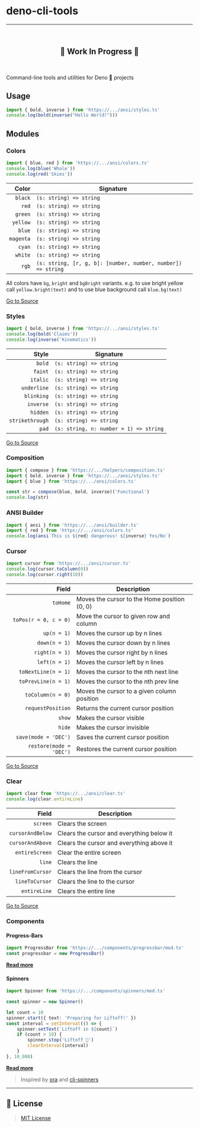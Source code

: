 # deno-cli-tools

---

<br />
<h2 align='center'>🚧 Work In Progress 🚧</h2>
<br />

Command-line tools and utilities for Deno 🦕 projects


## Usage

```ts
import { bold, inverse } from 'https://.../ansi/styles.ts'
console.log(bold(inverse("Hello World!")))
```

## Modules

### Colors

```ts
import { blue, red } from 'https://.../ansi/colors.ts'
console.log(blue('Whale'))
console.log(red('Skies'))
```

|     Color | Signature                                                    |
| --------: | ------------------------------------------------------------ |
|   `black` | `(s: string) => string`                                      |
|     `red` | `(s: string) => string`                                      |
|   `green` | `(s: string) => string`                                      |
|  `yellow` | `(s: string) => string`                                      |
|    `blue` | `(s: string) => string`                                      |
| `magenta` | `(s: string) => string`                                      |
|    `cyan` | `(s: string) => string`                                      |
|   `white` | `(s: string) => string`                                      |
|     `rgb` | `(s: string, [r, g, b]: [number, number, number]) => string` |

All colors have `bg`, `bright` and `bgBright` variants. e.g. to use bright yellow call `yellow.bright(text)` and to use blue background call `blue.bg(text)`

[Go to Source](ansi/colors.ts)

### Styles

```ts
import { bold, inverse } from 'https://.../ansi/styles.ts'
console.log(bold('Claims'))
console.log(inverse('Kinematics'))
```

|           Style | Signature                              |
| --------------: | -------------------------------------- |
|          `bold` | `(s: string) => string`                |
|         `faint` | `(s: string) => string`                |
|        `italic` | `(s: string) => string`                |
|     `underline` | `(s: string) => string`                |
|      `blinking` | `(s: string) => string`                |
|       `inverse` | `(s: string) => string`                |
|        `hidden` | `(s: string) => string`                |
| `strikethrough` | `(s: string) => string`                |
|           `pad` | `(s: string, n: number = 1) => string` |

[Go to Source](ansi/styles.ts)

### Composition

```ts
import { compose } from 'https://.../helpers/composition.ts'
import { bold, inverse } from 'https://.../ansi/styles.ts'
import { blue } from 'https://.../ansi/colors.ts'

const str = compose(blue, bold, inverse)('Functional')
console.log(str)
```

### ANSI Builder

```ts
import { ansi } from 'https://.../ansi/builder.ts'
import { red } from 'https://.../ansi/colors.ts'
console.log(ansi`This is ${red} dangerous! ${inverse} Yes/No`)
```

### Cursor

```ts
import cursor from 'https://.../ansi/cursor.ts'
console.log(cursor.toColumn(0))
console.log(cursor.right(10))
```

|                   Field | Description                                  |
| ----------------------: | -------------------------------------------- |
|                `toHome` | Moves the cursor to the Home position (0, 0) |
|   `toPos(r = 0, c = 0)` | Move the cursor to given row and column      |
|             `up(n = 1)` | Moves the cursor up by n lines               |
|           `down(n = 1)` | Moves the cursor down by n lines             |
|          `right(n = 1)` | Moves the cursor right by n lines            |
|           `left(n = 1)` | Moves the cursor left by n lines             |
|     `toNextLine(n = 1)` | Moves the cursor to the nth next line        |
|     `toPrevLine(n = 1)` | Moves the cursor to the nth prev line        |
|       `toColumn(n = 0)` | Moves the cursor to a given column position  |
|       `requestPosition` | Returns the current cursor position          |
|                  `show` | Makes the cursor visible                     |
|                  `hide` | Makes the cursor invisible                   |
|    `save(mode = 'DEC')` | Saves the current cursor position            |
| `restore(mode = 'DEC')` | Restores the current cursor position         |

[Go to Source](ansi/cursor.ts)

### Clear

```ts
import clear from 'https://.../ansi/clear.ts'
console.log(clear.entireLine)
```

|            Field | Description                               |
| ---------------: | ----------------------------------------- |
|         `screen` | Clears the screen                         |
| `cursorAndBelow` | Clears the cursor and everything below it |
| `cursorAndAbove` | Clears the cursor and everything above it |
|   `entireScreen` | Clear the entire screen                   |
|           `line` | Clears the line                           |
| `lineFromCursor` | Clears the line from the cursor           |
|   `lineToCursor` | Clears the line to the cursor             |
|     `entireLine` | Clears the entire line                    |

[Go to Source](ansi/clear.ts)

### Components

#### Progress-Bars

```ts
import ProgressBar from 'https://.../components/progressbar/mod.ts'
const progressbar = new ProgressBar()
```

[**Read more**](./components/progressbar/README.md)

#### Spinners

```ts
import Spinner from 'https://.../components/spinners/mod.ts'

const spinner = new Spinner()

let count = 10
spinner.start({ text: 'Preparing for Liftoff!' })
const interval = setInterval(() => {
    spinner.setText(`Liftoff in ${count}`)
    if (count > 10) {
        spinner.stop('Liftoff 🚀')
        clearInterval(interval)
    }
}, 10_000)
```

[**Read more**](./components/spinner/README.md)

> Inspired by [ora](https://github.com/sindresorhus/ora) and [cli-spinners](https://github.com/sindresorhus/cli-spinners)

---

## 📑 License

> [MIT License](LICENSE)